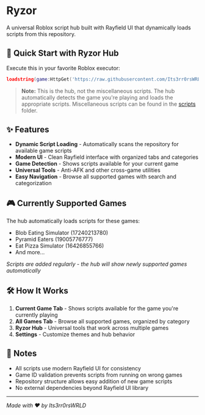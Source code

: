 # Ryzor

A universal Roblox script hub built with Rayfield UI that dynamically loads scripts from this repository.

## 🚀 Quick Start with Ryzor Hub

Execute this in your favorite Roblox executor:
```lua
loadstring(game:HttpGet('https://raw.githubusercontent.com/Its3rr0rsWRLD/Ryzor/main/source.lua'))()
```

> **Note:** This is the hub, not the miscellaneous scripts. The hub automatically detects the game you're playing and loads the appropriate scripts. Miscellaneous scripts can be found in the [scripts](https://github.com/Its3rr0rsWRLD/Ryzor/tree/main/scripts/misc/README.md) folder.

## ✨ Features

- **Dynamic Script Loading** - Automatically scans the repository for available game scripts
- **Modern UI** - Clean Rayfield interface with organized tabs and categories  
- **Game Detection** - Shows scripts available for your current game
- **Universal Tools** - Anti-AFK and other cross-game utilities
- **Easy Navigation** - Browse all supported games with search and categorization

## 🎮 Currently Supported Games

The hub automatically loads scripts for these games:
- Blob Eating Simulator (17240213780)
- Pyramid Eaters (19005776777) 
- Eat Pizza Simulator (16426855766)
- And more...

*Scripts are added regularly - the hub will show newly supported games automatically*

## 🛠️ How It Works

1. **Current Game Tab** - Shows scripts available for the game you're currently playing
2. **All Games Tab** - Browse all supported games, organized by category
3. **Ryzor Hub** - Universal tools that work across multiple games
4. **Settings** - Customize themes and hub behavior

## 📝 Notes

- All scripts use modern Rayfield UI for consistency
- Game ID validation prevents scripts from running on wrong games
- Repository structure allows easy addition of new game scripts
- No external dependencies beyond Rayfield UI library

---

*Made with ❤️ by Its3rr0rsWRLD*
